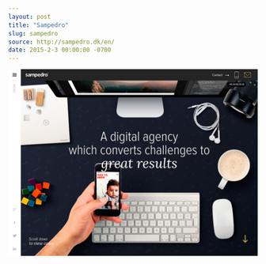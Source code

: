 ```yaml
---
layout: post
title: "Sampedro"
slug: sampedro
source: http://sampedro.dk/en/
date: 2015-2-3 00:00:00 -0700
---
```


<img src="/assets/img/screenshots/sampedro.jpg">
